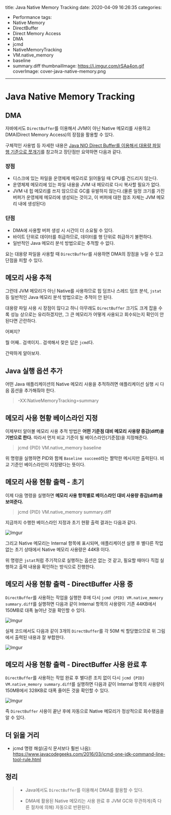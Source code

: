 title: Java Native Memory Tracking
date: 2020-04-09 16:26:35
categories:
  - Performance
tags:
  - Native Memory
  - DirectBuffer
  - Direct Memory Access
  - DMA
  - jcmd
  - NativeMemoryTracking
  - VM.native_memory
  - baseline
  - summary.diff
thumbnailImage: https://i.imgur.com/rSAa4on.gif
coverImage: cover-java-native-memory.png
---
# Java Native Memory Tracking

## DMA

자바에서도 `DirectBuffer`를 이용해서 JVM이 아닌 Native 메모리를 사용하고 DMA(Direct Memory Access)의 장점을 활용할 수 있다.

구체적인 사용법 등 자세한 내용은 [Java NIO Direct Buffer를 이용해서 대용량 파일 행 기준으로 쪼개기](https://homoefficio.github.io/2019/02/27/Java-NIO-Direct-Buffer를-이용해서-대용량-파일-행-기준으로-쪼개기/)를 참고하고 장단점만 요약하면 다음과 같다.

### 장점

- 디스크에 있는 파일을 운영체제 메모리로 읽어들일 때 CPU를 건드리지 않는다.
- 운영체제 메모리에 있는 파일 내용을 JVM 내 메모리로 다시 복사할 필요가 없다.
- JVM 내 힙 메모리를 쓰지 않으므로 GC를 유발하지 않는다.(물론 일정 크기를 가진 버퍼가 운영체제 메모리에 생성되는 것이고, 이 버퍼에 대한 참조 자체는 JVM 메모리 내에 생성된다)

### 단점

- DMA에 사용할 버퍼 생성 시 시간이 더 소요될 수 있다.
- 바이트 단위로 데이터를 취급하므로, 데이터를 행 단위로 취급하기 불편하다.
- 일반적인 Java 메모리 분석 방법으로는 추적할 수 없다.

요는 대용량 파일을 사용할 때 `DirectBuffer`를 사용하면 DMA의 장점을 누릴 수 있고 단점을 피할 수 있다.


## 메모리 사용 추적

그런데 JVM 메모리가 아닌 Native를 사용하므로 힙 덤프나 스레드 덤프 분석, `jstat` 등 일반적인 Java 메모리 분석 방법으로는 추적이 안 된다.

대용량 파일 사용 시 장점이 많다고 하니 아무래도 `DirectBuffer` 크기도 크게 잡을 수록 성능 상으로는 유리하겠지만, 그 큰 메모리가 어떻게 사용되고 회수되는지 확인이 안 된다면 곤란하다.

어쩌지?

뭘 어째.. 검색이지.. 검색해서 찾은 답은 `jcmd`다. 

간략하게 알아보자.


## Java 실행 옵션 추가

어떤 Java 애플리케이션의 Native 메모리 사용을 추적하려면 애플리케이션 실행 시 다음 옵션을 추가해줘야 한다.

>-XX:NativeMemoryTracking=summary


## 메모리 사용 현황 베이스라인 지정

이제부터 알아볼 메모리 사용 추적 방법은 **어떤 기준점 대비 메모리 사용량 증감(diff)을 기반으로 한다.** 따라서 먼저 비교 기준이 될 베이스라인(기준점)을 지정해준다.

>jcmd {PID} VM.native_memory baseline

위 명령을 실행하면 PID와 함께 `Baseline succeed`라는 짤막한 메시지만 출력된다. 비교 기준인 베이스라인이 지정됐다는 뜻이다.


## 메모리 사용 현황 출력 - 초기

이제 다음 명령을 실행하면 **메모리 사용 항목별로 베이스라인 대비 사용량 증감(diff)을 보여준다.**

>jcmd {PID} VM.native_memory summary.diff

지금까지 수행한 베이스라인 지정과 초기 현황 출력 결과는 다음과 같다.

![Imgur](https://i.imgur.com/SGbIKgm.png)

그리고 Native 메모리는 Internal 항목에 표시되며, 애플리케이션 실행 후 별다른 작업 없는 초기 상태에서 Native 메모리 사용량은 44KB 이다.

위 명령은 `jstat`처럼 주기적으로 실행하는 옵션은 없는 것 같고, 필요할 때마다 직접 실행하고 출력 내용을 확인하는 방식으로 진행한다.


## 메모리 사용 현황 출력 - DirectBuffer 사용 중

`DirectBuffer`를 사용하는 작업을 실행한 후에 다시 `jcmd {PID} VM.native_memory summary.diff`를 실행하면 다음과 같이 Internal 항목의 사용량이 기존 44KB에서 150MB로 대폭 늘어난 것을 확인할 수 있다.

![Imgur](https://i.imgur.com/t9gmDhx.png)

실제 코드에서도 다음과 같이 3개의 `DirectBuffer`를 각 50M 씩 할당했으므로 위 그림에서 출력된 내용과 잘 부합한다.

![Imgur](https://i.imgur.com/2AfnkJj.png)


## 메모리 사용 현황 출력 - DirectBuffer 사용 완료 후

`DirectBuffer`를 사용하는 작업 완료 후 별다른 조치 없이 다시 `jcmd {PID} VM.native_memory summary.diff`를 실행하면 다음과 같이 Internal 항목의 사용량이 150MB에서 328KB로 대폭 줄어든 것을 확인할 수 있다.

![Imgur](https://i.imgur.com/PRG5Nqh.png)

즉 `DirectBuffer` 사용이 끝난 후에 자동으로 Native 메모리가 정상적으로 회수됐음을 알 수 있다.


## 더 읽을 거리

- jcmd 명령 해설(공식 문서보다 훨씬 나음): https://www.javacodegeeks.com/2016/03/jcmd-one-jdk-command-line-tool-rule.html


## 정리

>- Java에서도 `DirectBuffer`를 이용해서 DMA를 활용할 수 있다.
>
>- DMA에 활용된 Native 메모리는 사용 완료 후 JVM GC와 무관하게(즉 다른 절차에 의해) 자동으로 반환된다.


